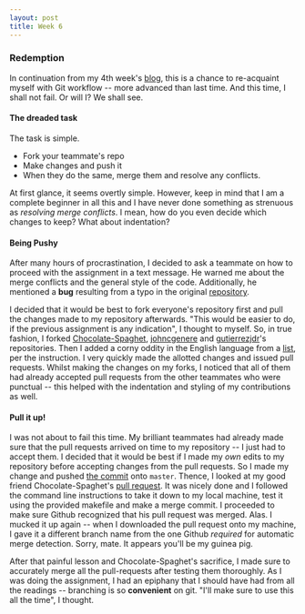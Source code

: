 ```yaml
---
layout: post
title: Week 6
---
```


### Redemption
In continuation from my 4th week's [blog], this is a chance to re-acquaint myself with Git workflow -- more advanced than last time. And this time, I shall not fail. Or will I? We shall see. 

#### The dreaded task
The task is simple.
- Fork your teammate's repo
- Make changes and push it
- When they do the same, merge them and resolve any conflicts.

At first glance, it seems overtly simple. However, keep in mind that I am a complete beginner in all this and I have never done something as strenuous as *resolving merge conflicts*. I mean, how do you even decide which changes to keep? What about indentation?

#### Being Pushy
After many hours of procrastination, I decided to ask a teammate on how to proceed with the assignment in a text message. He warned me about the merge conflicts and the general style of the code. Additionally, he mentioned a **bug** resulting from a typo in the original [repository]. 

I decided that it would be best to fork everyone's repository first and pull the changes made to my repository afterwards. "This would be easier to do, if the previous assignment is any indication", I thought to myself. So, in true fashion, I forked [Chocolate-Spaghet], [johncgenere] and [gutierrezjdr]'s repositories. Then I added a corny oddity in the English language from a [list], per the instruction. I very quickly made the allotted changes and issued pull requests. Whilst making the changes on my forks, I noticed that all of them had already accepted pull requests from the other teammates who were punctual -- this helped with the indentation and styling of my contributions as well.

#### Pull it up!
I was not about to fail this time. My brilliant teammates had already made sure that the pull requests arrived on time to my repository -- I just had to accept them. I decided that it would be best if I made my *own* edits to my repository before accepting changes from the pull requests. So I made my change and pushed [the commit] onto `master`. Thence, I looked at my good friend Chocolate-Spaghet's [pull request]. It was nicely done and I followed the command line instructions to take it down to my local machine, test it using the provided makefile and make a merge commit. I proceeded to make sure Github recognized that his pull request was merged. Alas. I mucked it up again -- when I downloaded the pull request onto my machine, I gave it a different branch name from the one Github *required* for automatic merge detection. Sorry, mate. It appears you'll be my guinea pig. 

After that painful lesson and Chocolate-Spaghet's sacrifice, I made sure to accurately merge all the pull-requests after testing them thoroughly. As I was doing the assignment, I had an epiphany that I should have had from all the readings -- branching is so **convenient** on git. "I'll make sure to use this all the time", I thought. 

[blog]: https://hunter-college-cs-ossd.github.io/f0cus10-weekly/week04/
[the commit]: https://github.com/hunter-college-cs-ossd/f0cus10-git-exercise-02/commit/f3b3299f8b2ffc86549127f99ec92e9b4b871f08
[repository]: https://github.com/hunter-college-cs-ossd/git-exercise-02
[list]: https://raw.githubusercontent.com/hunter-college-cs-ossd/f0cus10-git-exercise-02/master/src/oddities.txt
[Chocolate-Spaghet]: https://github.com/hunter-college-cs-ossd/Chocolate-Spaghet-git-exercise-02
[johncgenere]: https://github.com/hunter-college-cs-ossd/johncgenere-git-exercise-02
[gutierrezjdr]: https://github.com/hunter-college-cs-ossd/gutierrezjdr-git-exercise-02
[pull request]: https://github.com/hunter-college-cs-ossd/f0cus10-git-exercise-02/pull/3